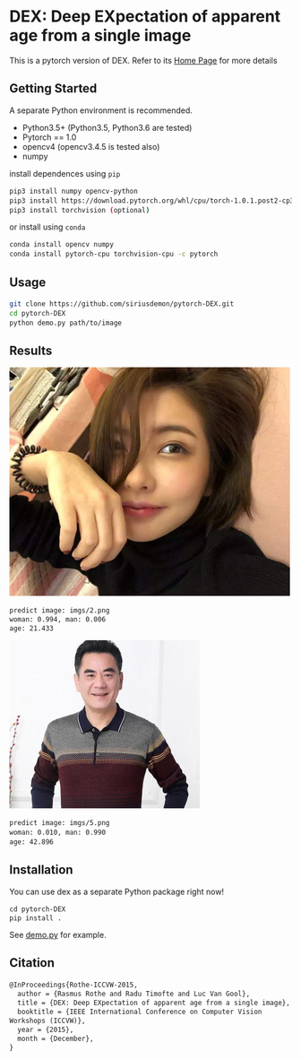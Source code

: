 # DEX: Deep EXpectation of apparent age from a single image

This is a pytorch version of DEX. Refer to its [Home Page](https://data.vision.ee.ethz.ch/cvl/rrothe/imdb-wiki/) for more details


## Getting Started

A separate Python environment is recommended.
+ Python3.5+ (Python3.5, Python3.6 are tested)
+ Pytorch == 1.0
+ opencv4 (opencv3.4.5 is tested also)
+ numpy

install dependences using `pip`
```bash
pip3 install numpy opencv-python
pip3 install https://download.pytorch.org/whl/cpu/torch-1.0.1.post2-cp36-cp36m-linux_x86_64.whl
pip3 install torchvision (optional)
```
or install using `conda`
```bash
conda install opencv numpy
conda install pytorch-cpu torchvision-cpu -c pytorch
```

## Usage
```bash
git clone https://github.com/siriusdemon/pytorch-DEX.git
cd pytorch-DEX
python demo.py path/to/image 
```

## Results
<img src="imgs/2.png">

```
predict image: imgs/2.png
woman: 0.994, man: 0.006
age: 21.433
```
<img src="imgs/5.png">

```bash
predict image: imgs/5.png
woman: 0.010, man: 0.990
age: 42.896
```

## Installation
You can use dex as a separate Python package right now!
```
cd pytorch-DEX
pip install .
```
See [demo.py](demo.py) for example.

## Citation
    @InProceedings{Rothe-ICCVW-2015,
      author = {Rasmus Rothe and Radu Timofte and Luc Van Gool},
      title = {DEX: Deep EXpectation of apparent age from a single image},
      booktitle = {IEEE International Conference on Computer Vision Workshops (ICCVW)},
      year = {2015},
      month = {December},
    }